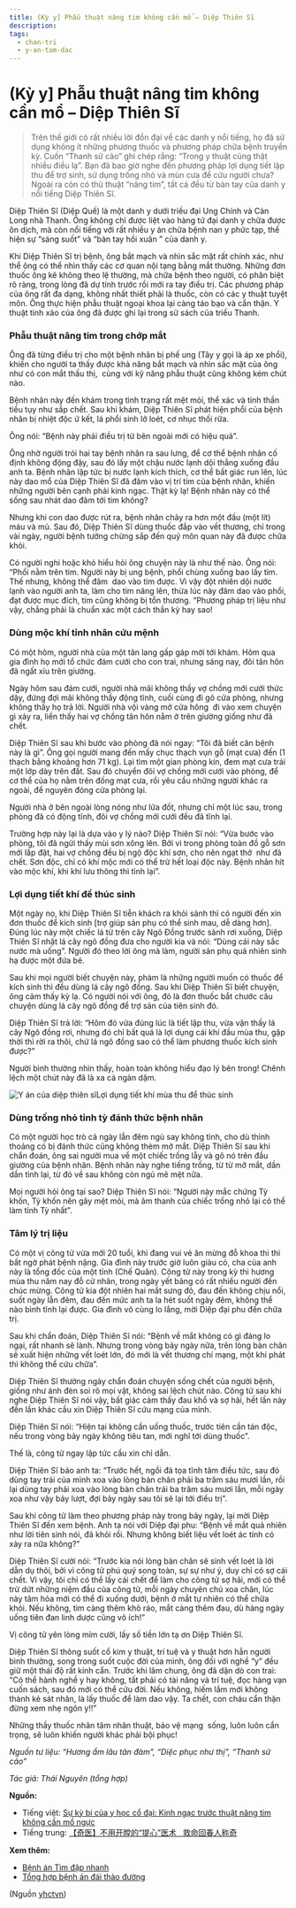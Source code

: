 ```yaml
---
title: (Kỳ y] Phẫu thuật nâng tim không cần mổ – Diệp Thiên Sĩ
description: 
tags:
  - chan-tri
  - y-an-tam-dac
---
```


# (Kỳ y] Phẫu thuật nâng tim không cần mổ – Diệp Thiên Sĩ 

> Trên thế giới có rất nhiều lời đồn đại về các danh y nổi tiếng, họ đã sử dụng không ít những phương thuốc và phương pháp chữa bệnh truyền kỳ. Cuốn “Thanh sử cảo” ghi chép rằng: “Trong y thuật cũng thật nhiều điều lạ”. Bạn đã bao giờ nghe đến phương pháp lợi dụng tiết lập thu để trợ sinh, sử dụng trống nhỏ và mùn cưa để cứu người chưa? Ngoài ra còn có thủ thuật “nâng tim”, tất cả đều từ bàn tay của danh y nổi tiếng Diệp Thiên Sĩ.


Diệp Thiên Sĩ (Diệp Quế) là một danh y dưới triều đại Ung Chính và Càn Long nhà Thanh. Ông không chỉ được liệt vào hàng tứ đại danh y chữa được ôn dịch, mà còn nổi tiếng với rất nhiều y án chữa bệnh nan y phức tạp, thể hiện sự “sáng suốt” và “bàn tay hồi xuân ” của danh y.


Khi Diệp Thiên Sĩ trị bệnh, ông bắt mạch và nhìn sắc mặt rất chính xác, như thể ông có thể nhìn thấy các cơ quan nội tạng bằng mắt thường. Những đơn thuốc ông kê không theo lệ thường, mà chữa bệnh theo người, có phân biệt rõ ràng, trong lòng đã dự tính trước rồi mới ra tay điều trị. Các phương pháp của ông rất đa dạng, không nhất thiết phải là thuốc, còn có các y thuật tuyệt môn. Ông thực hiện phẫu thuật ngoại khoa lại càng táo bạo và cẩn thận. Y thuật tinh xảo của ông đã được ghi lại trong sử sách của triều Thanh.


### **Phẫu thuật nâng tim trong chớp mắt**


Ông đã từng điều trị cho một bệnh nhân bị phế ung (Tây y gọi là áp xe phổi), khiến cho người ta thấy được khả năng bắt mạch và nhìn sắc mặt của ông như có con mắt thấu thị,  cùng với kỹ năng phẫu thuật cũng không kém chút nào.


Bệnh nhân này đến khám trong tình trạng rất mệt mỏi, thể xác và tinh thần tiều tụy như sắp chết. Sau khi khám, Diệp Thiên Sĩ phát hiện phổi của bệnh nhân bị nhiệt độc ứ kết, lá phổi sinh lở loét, cơ nhục thối rữa.


Ông nói: “Bệnh này phải điều trị từ bên ngoài mới có hiệu quả”.


Ông nhờ người trói hai tay bệnh nhân ra sau lưng, để cơ thể bệnh nhân cố định không động đậy, sau đó lấy một chậu nước lạnh dội thẳng xuống đầu anh ta. Bệnh nhân lập tức bị nước lạnh kích thích, cơ thể bất giác run lên, lúc này dao mổ của Diệp Thiên Sĩ đã đâm vào vị trí tim của bệnh nhân, khiến những người bên cạnh phải kinh ngạc. Thật kỳ lạ! Bệnh nhân này có thể sống sau nhát dao đâm tới tim không?





Nhưng khi con dao được rút ra, bệnh nhân chảy ra hơn một đấu (một lít)  máu và mủ. Sau đó, Diệp Thiên Sĩ dùng thuốc đắp vào vết thương, chỉ trong vài ngày, người bệnh tưởng chừng sắp đến quỷ môn quan này đã được chữa khỏi.


Có người nghi hoặc khó hiểu hỏi ông chuyện này là như thế nào. Ông nói: “Phổi nằm trên tim. Người này bị ung bệnh, phổi chùng xuống bao lấy tim. Thế nhưng, không thể đâm  dao vào tim được. Vì vậy đột nhiên dội nước lạnh vào người anh ta, làm cho tim nâng lên, thừa lúc này đâm dao vào phổi, đạt được mục đích, tim cũng không bị tổn thương. “Phương pháp trị liệu như vậy, chẳng phải là chuẩn xác một cách thần kỳ hay sao!


### **Dùng mộc khí tỉnh nhân cứu mệnh**


Có một hôm, người nhà của một tân lang gấp gáp mời tới khám. Hôm qua gia đình họ mới tổ chức đám cưới cho con trai, nhưng sáng nay, đôi tân hôn đã ngất xỉu trên giường.


Ngày hôm sau đám cưới, người nhà mãi không thấy vợ chồng mới cưới thức dậy, đứng đợi mãi không thấy động tĩnh, cuối cùng đi gõ cửa phòng, nhưng không thấy họ trả lời. Người nhà vội vàng mở cửa hông  đi vào xem chuyện gì xảy ra, liền thấy hai vợ chồng tân hôn nằm ở trên giường giống như đã chết.


Diệp Thiên Sĩ sau khi bước vào phòng đã nói ngay: “Tôi đã biết căn bệnh này là gì”. Ông gọi người mang đến mấy chục thạch vụn gỗ (mạt cưa) đến (1 thạch bằng khoảng hơn 71 kg). Lại tìm một gian phòng kín, đem mạt cưa trải một lớp dày trên đất. Sau đó chuyển đôi vợ chồng mới cưới vào phòng, để cơ thể của họ nằm trên đống mạt cưa, rồi yêu cầu những người khác ra ngoài, để nguyên đóng cửa phòng lại.


Người nhà ở bên ngoài lòng nóng như lửa đốt, nhưng chỉ một lúc sau, trong phòng đã có động tĩnh, đôi vợ chồng mới cưới đều đã tĩnh lại.


Trường hợp này lại là dựa vào y lý nào? Diệp Thiên Sĩ nói: “Vừa bước vào phòng, tôi đã ngửi thấy mùi sơn xông lên. Bởi vì trong phòng toàn đồ gỗ sơn mới lắp đặt, hai vợ chồng đều bị ngộ độc khí sơn, cho nên ngạt thở  như đã chết. Sơn độc, chỉ có khí mộc mới có thể trừ hết loại độc này. Bệnh nhân hít vào mộc khí, khi khí lưu thông thì tỉnh lại”.


### **Lợi dụng tiết khí để thúc sinh**


Một ngày nọ, khi Diệp Thiên Sĩ tiễn khách ra khỏi sảnh thì có người đến xin đơn thuốc để kích sinh [trợ giúp sản phụ có thể sinh mau, dễ dàng hơn]. Đúng lúc này một chiếc lá từ trên cây Ngô Đồng trước sảnh rơi xuống, Diệp Thiên Sĩ nhặt lá cây ngô đồng đưa cho người kia và nói: “Dùng cái này sắc nước mà uống”. Người đó theo lời ông mà làm, người sản phụ quả nhiên sinh hạ được một đứa bé.


Sau khi mọi người biết chuyện này, phàm là những người muốn có thuốc để kích sinh thì đều dùng lá cây ngô đồng. Sau khi Diệp Thiên Sĩ biết chuyện, ông cảm thấy kỳ lạ. Có người nói với ông, đó là đơn thuốc bắt chước câu chuyện dùng lá cây ngô đồng để trợ sản của tiên sinh đó.


Diệp Thiên Sĩ trả lời: “Hôm đó vừa đúng lúc là tiết lập thu, vừa vặn thấy lá cây Ngô đồng rơi, nhưng đó chỉ bất quá là lợi dụng cái khí đầu mùa thu, gặp thời thì rời ra thôi, chứ lá ngô đồng sao có thể làm phương thuốc kích sinh được?”


Người bình thường nhìn thấy, hoàn toàn không hiểu đạo lý bên trong! Chênh lệch một chút này đã là xa cả ngàn dặm.


![Y án của diệp thiên sĩ](/imgs/yhctvn/Loi-dung-tiet-khi-mua-thu-de-thuc-sinh.jpg)Lợi dụng tiết khí mùa thu để thúc sinh


### **Dùng trống nhỏ tỉnh tỳ đánh thức bệnh nhân**


Có một người học trò cả ngày lẫn đêm ngủ say không tỉnh, cho dù thỉnh thoảng có bị đánh thức cũng không thèm mở mắt. Diệp Thiên Sĩ sau khi chẩn đoán, ông sai người mua về một chiếc trống lẫy và gõ nó trên đầu giường của bệnh nhân. Bệnh nhân này nghe tiếng trống, từ từ mở mắt, dần dần tỉnh lại, từ đó về sau không còn ngủ mê mệt nữa.


Mọi người hỏi ông tại sao? Diệp Thiên Sĩ nói: “Người này mắc chứng Tỳ khốn, Tỳ khốn nên gây mệt mỏi, mà âm thanh của chiếc trống nhỏ lại có thể làm tỉnh Tỳ nhất”.


### **Tâm lý trị liệu**


Có một vị công tử vừa mới 20 tuổi, khi đang vui vẻ ăn mừng đỗ khoa thi thì bất ngờ phát bệnh nặng. Gia đình này trước giờ luôn giàu có, cha của anh này là tổng đốc của một tỉnh (Chế Quân). Công tử này trong kỳ thi hương mùa thu năm nay đỗ cử nhân, trong ngày yết bảng có rất nhiều người đến chúc mừng. Công tử kia đột nhiên hai mắt sưng đỏ, đau đến không chịu nổi, suốt ngày lẫn đêm, đau đến mức anh ta la hét suốt ngày đêm, không thể nào bình tĩnh lại được. Gia đình vô cùng lo lắng, mời Diệp đại phu đến chữa trị.


Sau khi chẩn đoán, Diệp Thiên Sĩ nói: “Bệnh về mắt không có gì đáng lo ngại, rất nhanh sẽ lành. Nhưng trong vòng bảy ngày nữa, trên lòng bàn chân sẽ xuất hiện những vết loét lớn, đó mới là vết thương chí mạng, một khi phát thì không thể cứu chữa”.


Diệp Thiên Sĩ thường ngày chẩn đoán chuyện sống chết của người bệnh, giống như ánh đèn soi rõ mọi vật, không sai lệch chút nào. Công tử sau khi nghe Diệp Thiên Sĩ nói vậy, bất giác cảm thấy đau khổ và sợ hãi, hết lần này đến lần khác cầu xin Diệp Thiên Sĩ cứu mạng của mình.


Diệp Thiên Sĩ nói: “Hiện tại không cần uống thuốc, trước tiên cần tán độc, nếu trong vòng bảy ngày không tiêu tan, mới nghĩ tới dùng thuốc”.


Thế là, công tử ngay lập tức cầu xin chỉ dẫn.


Diệp Thiên Sĩ bảo anh ta: “Trước hết, ngồi đả tọa tĩnh tâm điều tức, sau đó dùng tay trái của mình xoa vào lòng bàn chân phải ba trăm sáu mươi lần, rồi lại dùng tay phải xoa vào lòng bàn chân trái ba trăm sáu mươi lần, mỗi ngày xoa như vậy bảy lượt, đợi bảy ngày sau tôi sẽ lại tới điều trị”.


Sau khi công tử làm theo phương pháp này trong bảy ngày, lại mời Diệp Thiên Sĩ đến xem bệnh. Anh ta nói với Diệp đại phu: “Bệnh về mắt quả nhiên như lời tiên sinh nói, đã khỏi rồi. Nhưng không biết liệu vết loét ác tính có xảy ra nữa không?”


Diệp Thiên Sĩ cười nói: “Trước kia nói lòng bàn chân sẽ sinh vết loét là lời dẫn dụ thôi, bởi vì công tử phú quý song toàn, sự sự như ý, duy chỉ có sợ cái chết. Vì vậy, tôi chỉ có thể lấy cái chết để làm cho công tử sợ hãi, mới có thể trừ dứt những niệm đầu của công tử, mỗi ngày chuyên chú xoa chân, lúc này tâm hỏa mới có thể đi xuống dưới, bệnh ở mắt tự nhiên có thể chữa khỏi. Nếu không, tim càng thêm khô ráo, mắt càng thêm đau, dù hàng ngày uống tiên đan linh dược cũng vô ích!”


Vị công tử yên lòng mỉm cười, lấy số tiền lớn tạ ơn Diệp Thiên Sĩ.


Diệp Thiên Sĩ thông suốt cổ kim y thuật, trí tuệ và y thuật hơn hẳn người bình thường, song trong suốt cuộc đời của mình, ông đối với nghề “y” đều giữ một thái độ rất kính cẩn. Trước khi lâm chung, ông đã dặn dò con trai: “Có thể hành nghề y hay không, tất phải có tài năng và trí tuệ, đọc hàng vạn cuốn sách, sau đó mới có thể cứu đời. Nếu không, hiếm lắm mới không thành kẻ sát nhân, là lấy thuốc để làm dao vậy. Ta chết, con cháu cẩn thận đừng xem nhẹ ngôn y!!”


Những thầy thuốc nhân tâm nhân thuật, bảo vệ mạng  sống, luôn luôn cẩn trọng, sẽ luôn khiến người khác phải bội phục!


*Nguồn tư liệu: “Hương ẩm lâu tân đàm”, “Diệc phục như thị”, “Thanh sử cảo”*


*Tác giả: Thái Nguyên (tổng hợp)*


**Nguồn:**


* Tiếng việt: [Sự kỳ bí của y học cổ đại: Kinh ngạc trước thuật nâng tim không cần mổ ngực](https://www.epochtimesviet.com/su-ky-bi-cua-y-hoc-co-dai-kinh-ngac-truoc-thuat-nang-tim-khong-can-mo-nguc_273204.html)
* Tiếng trung: [【奇医】不用开膛的“提心”医术   救命回春人称奇](https://www.epochtimes.com/gb/22/1/20/n13518302.htm)


**Xem thêm:**


* [Bệnh án Tim đập nhanh](/yhctvn/benh-an-tim-dap-nhanh)
* [Tổng hợp bệnh án đái thào đường](/yhctvn/tong-hop-benh-an-dai-thao-duong)

(Nguồn <a href="https://yhctvn.com/ky-y-phau-thuat-nang-tim-khong-can-mo-diep-thien-si/" target="_blank">yhctvn</a>)
